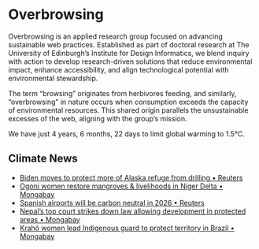# Overbrowsing

Overbrowsing is an applied research group focused on advancing sustainable web practices. Established as part of doctoral research at The University of Edinburgh’s Institute for Design Informatics, we blend inquiry with action to develop research-driven solutions that reduce environmental impact, enhance accessibility, and align technological potential with environmental stewardship.

The term “browsing” originates from herbivores feeding, and similarly, “overbrowsing” in nature occurs when consumption exceeds the capacity of environmental resources. This shared origin parallels the unsustainable excesses of the web, aligning with the group’s mission.

<!-- clock-time -->
We have just 4 years, 6 months, 22 days to limit global warming to 1.5°C.
<!-- /clock-time -->

## Climate News
<!-- clock-news -->
- [Biden moves to protect more of Alaska refuge from drilling  • Reuters](https://www.reuters.com/world/us/biden-administration-moves-protect-more-alaska-refuge-drilling-2025-01-16/ )
- [Ogoni women restore mangroves & livelihoods in Niger Delta • Mongabay](https://news.mongabay.com/2025/01/ogoni-women-restore-mangroves-and-livelihoods-in-oil-rich-niger-delta/ )
- [Spanish airports will be carbon neutral in 2026 • Reuters](https://www.reuters.com/business/aerospace-defense/spanish-airports-will-be-carbon-neutral-2026-aena-ceo-says-2025-01-15/ )
- [Nepal’s top court strikes down law allowing development in protected areas • Mongabay](https://news.mongabay.com/2025/01/nepals-top-court-strikes-down-law-allowing-development-in-protected-areas/ )
- [Krahô women lead Indigenous guard to protect territory in Brazil • Mongabay](https://news.mongabay.com/2025/01/kraho-women-lead-surveillance-actions-to-protect-territory-in-brazil/ )
<!-- /clock-news -->
